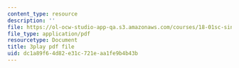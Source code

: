 ```yaml
---
content_type: resource
description: ''
file: https://ol-ocw-studio-app-qa.s3.amazonaws.com/courses/18-01sc-single-variable-calculus-fall-2010/dc1a89f64d82e31c721eaa1fe9b4b43b_eHJuAByQf5A.pdf
file_type: application/pdf
resourcetype: Document
title: 3play pdf file
uid: dc1a89f6-4d82-e31c-721e-aa1fe9b4b43b
---
```

